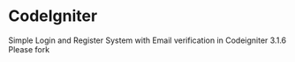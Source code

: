 # CodeIgniter
Simple Login and Register System with Email verification in Codeigniter 3.1.6
Please fork 

